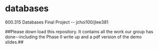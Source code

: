 # databases
600.315 Databases Final Project -- jchoi100/jlee381

##Please down load this repository. It contains all the work our group has done--including the Phase II write up and a pdf version of the demo slides.##
